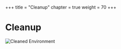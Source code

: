 +++
title = "Cleanup"
chapter = true
weight = 70
+++

# Cleanup
![Cleaned Environment](/images/cleanup.svg)
